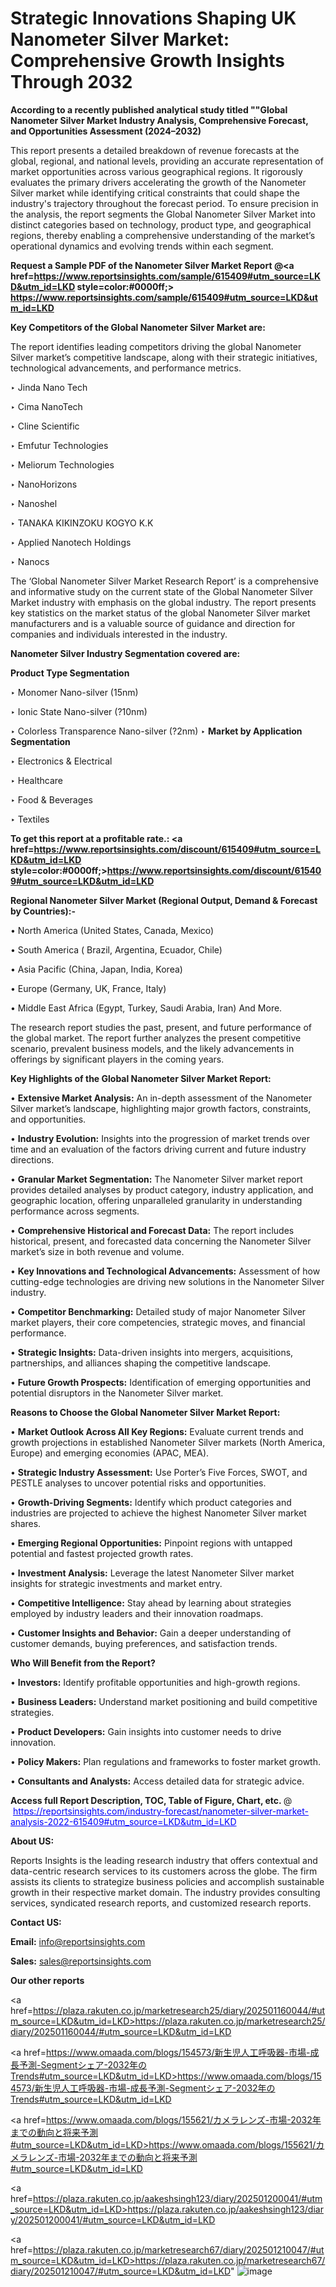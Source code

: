 # Strategic Innovations Shaping UK Nanometer Silver Market: Comprehensive Growth Insights Through 2032

<strong>According to a recently published analytical study titled ""Global Nanometer Silver Market Industry Analysis, Comprehensive Forecast, and Opportunities Assessment (2024–2032)</strong>

This report presents a detailed breakdown of revenue forecasts at the global, regional, and national levels, providing an accurate representation of market opportunities across various geographical regions. It rigorously evaluates the primary drivers accelerating the growth of the Nanometer Silver market while identifying critical constraints that could shape the industry's trajectory throughout the forecast period. To ensure precision in the analysis, the report segments the Global Nanometer Silver Market into distinct categories based on technology, product type, and geographical regions, thereby enabling a comprehensive understanding of the market’s operational dynamics and evolving trends within each segment.

<strong>Request a Sample PDF of the Nanometer Silver Market Report </strong><strong>@<a href=https://www.reportsinsights.com/sample/615409#utm_source=LKD&utm_id=LKD style=color:#0000ff;> https://www.reportsinsights.com/sample/615409#utm_source=LKD&utm_id=LKD</a></strong></font>

<strong>Key Competitors of the Global Nanometer Silver Market are:</strong>

The report identifies leading competitors driving the global Nanometer Silver market’s competitive landscape, along with their strategic initiatives, technological advancements, and performance metrics.

‣ Jinda Nano Tech

‣ Cima NanoTech

‣ Cline Scientific

‣ Emfutur Technologies

‣ Meliorum Technologies

‣ NanoHorizons

‣ Nanoshel

‣ TANAKA KIKINZOKU KOGYO K.K

‣ Applied Nanotech Holdings

‣ Nanocs

The ‘Global Nanometer Silver Market Research Report’ is a comprehensive and informative study on the current state of the Global Nanometer Silver Market industry with emphasis on the global industry. The report presents key statistics on the market status of the global Nanometer Silver market manufacturers and is a valuable source of guidance and direction for companies and individuals interested in the industry.

<strong>Nanometer Silver Industry Segmentation covered are:</strong>

<strong>Product Type Segmentation</strong>

‣ Monomer Nano-silver (15nm)

‣ Ionic State Nano-silver (?10nm)

‣ Colorless Transparence Nano-silver (?2nm)
‣ 
<strong>Market by Application Segmentation</strong>

‣ Electronics & Electrical

‣ Healthcare

‣ Food & Beverages

‣ Textiles

<strong>To get this report at a profitable rate.: <a href=https://www.reportsinsights.com/discount/615409#utm_source=LKD&utm_id=LKD style=color:#0000ff;>https://www.reportsinsights.com/discount/615409#utm_source=LKD&utm_id=LKD</a></strong></font>

<strong>Regional Nanometer Silver Market (Regional Output, Demand &amp; Forecast by Countries):-</strong>

• North America (United States, Canada, Mexico)

• South America ( Brazil, Argentina, Ecuador, Chile)

• Asia Pacific (China, Japan, India, Korea)

• Europe (Germany, UK, France, Italy)

• Middle East Africa (Egypt, Turkey, Saudi Arabia, Iran) And More.

The research report studies the past, present, and future performance of the global market. The report further analyzes the present competitive scenario, prevalent business models, and the likely advancements in offerings by significant players in the coming years.

<strong>Key Highlights of the Global Nanometer Silver Market Report:</strong>

• <strong>Extensive Market Analysis:</strong> An in-depth assessment of the Nanometer Silver market’s landscape, highlighting major growth factors, constraints, and opportunities.

• <strong>Industry Evolution:</strong> Insights into the progression of market trends over time and an evaluation of the factors driving current and future industry directions.

• <strong>Granular Market Segmentation:</strong> The Nanometer Silver market report provides detailed analyses by product category, industry application, and geographic location, offering unparalleled granularity in understanding performance across segments.

• <strong>Comprehensive Historical and Forecast Data:</strong> The report includes historical, present, and forecasted data concerning the Nanometer Silver market’s size in both revenue and volume.

• <strong>Key Innovations and Technological Advancements:</strong> Assessment of how cutting-edge technologies are driving new solutions in the Nanometer Silver industry.

• <strong>Competitor Benchmarking:</strong> Detailed study of major Nanometer Silver market players, their core competencies, strategic moves, and financial performance.

• <strong>Strategic Insights:</strong> Data-driven insights into mergers, acquisitions, partnerships, and alliances shaping the competitive landscape.

• <strong>Future Growth Prospects:</strong> Identification of emerging opportunities and potential disruptors in the Nanometer Silver market.

<strong>Reasons to Choose the Global Nanometer Silver Market Report:</strong>

• <strong>Market Outlook Across All Key Regions:</strong> Evaluate current trends and growth projections in established Nanometer Silver markets (North America, Europe) and emerging economies (APAC, MEA).

• <strong>Strategic Industry Assessment:</strong> Use Porter’s Five Forces, SWOT, and PESTLE analyses to uncover potential risks and opportunities.

• <strong>Growth-Driving Segments:</strong> Identify which product categories and industries are projected to achieve the highest Nanometer Silver market shares.

• <strong>Emerging Regional Opportunities:</strong> Pinpoint regions with untapped potential and fastest projected growth rates.

• <strong>Investment Analysis:</strong> Leverage the latest Nanometer Silver market insights for strategic investments and market entry.

• <strong>Competitive Intelligence:</strong> Stay ahead by learning about strategies employed by industry leaders and their innovation roadmaps.

• <strong>Customer Insights and Behavior:</strong> Gain a deeper understanding of customer demands, buying preferences, and satisfaction trends.

<strong>Who Will Benefit from the Report?</strong>

• <strong>Investors:</strong> Identify profitable opportunities and high-growth regions.

• <strong>Business Leaders:</strong> Understand market positioning and build competitive strategies.

• <strong>Product Developers:</strong> Gain insights into customer needs to drive innovation.

• <strong>Policy Makers:</strong> Plan regulations and frameworks to foster market growth.

• <strong>Consultants and Analysts:</strong> Access detailed data for strategic advice.
</ul>
<strong>Access full Report Description, TOC, Table of Figure, Chart, etc. </strong>@  <a href=https://reportsinsights.com/industry-forecast/nanometer-silver-market-analysis-2022-615409#utm_source=LKD&utm_id=LKD style=color:#0000ff;>https://reportsinsights.com/industry-forecast/nanometer-silver-market-analysis-2022-615409#utm_source=LKD&utm_id=LKD</a></font>

<strong><strong>About US</strong>:</strong>

Reports Insights is the leading research industry that offers contextual and data-centric research services to its customers across the globe. The firm assists its clients to strategize business policies and accomplish sustainable growth in their respective market domain. The industry provides consulting services, syndicated research reports, and customized research reports.

<strong>Contact US:</strong>

<p class=""""><b>Email:</b> <a href=mailto:info@reportsinsights.com>info@reportsinsights.com</a></p>
<p class=""""><b>Sales:</b> <a href=mailto:sales@reportsinsights.com>sales@reportsinsights.com</a></p>

<strong>Our other reports</strong>

<a href=https://plaza.rakuten.co.jp/marketresearch25/diary/202501160044/#utm_source=LKD&utm_id=LKD>https://plaza.rakuten.co.jp/marketresearch25/diary/202501160044/#utm_source=LKD&utm_id=LKD</a>

<a href=https://www.omaada.com/blogs/154573/新生児人工呼吸器-市場-成長予測-Segmentシェア-2032年のTrends#utm_source=LKD&utm_id=LKD>https://www.omaada.com/blogs/154573/新生児人工呼吸器-市場-成長予測-Segmentシェア-2032年のTrends#utm_source=LKD&utm_id=LKD</a>

<a href=https://www.omaada.com/blogs/155621/カメラレンズ-市場-2032年までの動向と将来予測#utm_source=LKD&utm_id=LKD>https://www.omaada.com/blogs/155621/カメラレンズ-市場-2032年までの動向と将来予測#utm_source=LKD&utm_id=LKD</a>

<a href=https://plaza.rakuten.co.jp/aakeshsingh123/diary/202501200041/#utm_source=LKD&utm_id=LKD>https://plaza.rakuten.co.jp/aakeshsingh123/diary/202501200041/#utm_source=LKD&utm_id=LKD</a>

<a href=https://plaza.rakuten.co.jp/marketresearch67/diary/202501210047/#utm_source=LKD&utm_id=LKD>https://plaza.rakuten.co.jp/marketresearch67/diary/202501210047/#utm_source=LKD&utm_id=LKD</a>"
![image](https://github.com/user-attachments/assets/a54357ed-b05a-4d5a-bbd3-3dcedb666c12)
